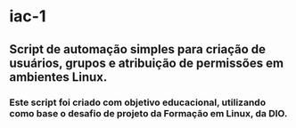 # iac-1
## Script de automação simples para criação de usuários, grupos e atribuição de permissões em ambientes Linux.
### Este script foi criado com objetivo educacional, utilizando como base o desafio de projeto da Formação em Linux, da DIO.
